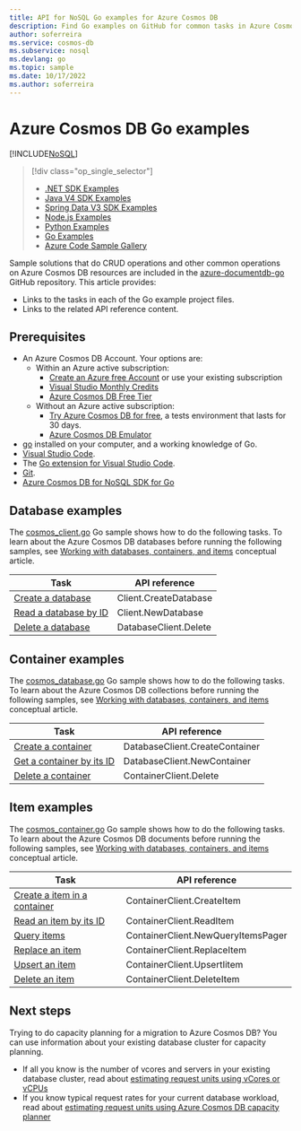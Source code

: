 ```yaml
---
title: API for NoSQL Go examples for Azure Cosmos DB
description: Find Go examples on GitHub for common tasks in Azure Cosmos DB, including CRUD operations.
author: soferreira
ms.service: cosmos-db
ms.subservice: nosql
ms.devlang: go
ms.topic: sample
ms.date: 10/17/2022
ms.author: soferreira
---
```

# Azure Cosmos DB Go examples
[!INCLUDE[NoSQL](../includes/appliesto-nosql.md)]

> [!div class="op_single_selector"]
> * [.NET SDK Examples](samples-dotnet.md)
> * [Java V4 SDK Examples](samples-java.md)
> * [Spring Data V3 SDK Examples](samples-java-spring-data.md)
> * [Node.js Examples](samples-nodejs.md)
> * [Python Examples](samples-python.md)
> * [Go Examples](samples-go.md)
> * [Azure Code Sample Gallery](https://azure.microsoft.com/resources/samples/?sort=0&service=cosmos-db)

Sample solutions that do CRUD operations and other common operations on Azure Cosmos DB resources are included in the [azure-documentdb-go](https://github.com/Azure/azure-sdk-for-go) GitHub repository. This article provides:

* Links to the tasks in each of the Go example project files.
* Links to the related API reference content.

## Prerequisites

- An Azure Cosmos DB Account. Your options are:
    * Within an Azure active subscription:
        * [Create an Azure free Account](https://azure.microsoft.com/free) or use your existing subscription 
        * [Visual Studio Monthly Credits](https://azure.microsoft.com/pricing/member-offers/credit-for-visual-studio-subscribers)
        * [Azure Cosmos DB Free Tier](../free-tier.md)
    * Without an Azure active subscription:
        * [Try Azure Cosmos DB for free](../try-free.md), a tests environment that lasts for 30 days.
        * [Azure Cosmos DB Emulator](https://aka.ms/cosmosdb-emulator) 
- [go](https://go.dev/) installed on your computer, and a working knowledge of Go.
- [Visual Studio Code](https://code.visualstudio.com/).
- The [Go extension for Visual Studio Code](https://marketplace.visualstudio.com/items?itemName=golang.Go).
- [Git](https://www.git-scm.com/downloads). 
- [Azure Cosmos DB for NoSQL SDK for Go](https://github.com/Azure/azure-sdk-for-go/tree/main/sdk/data/azcosmos)

## Database examples

The [cosmos_client.go](https://github.com/Azure/azure-sdk-for-go/blob/sdk/data/azcosmos/v0.3.2/sdk/data/azcosmos/cosmos_client.go) Go sample shows how to do the following tasks. To learn about the Azure Cosmos DB databases before running the following samples, see [Working with databases, containers, and items](../account-databases-containers-items.md) conceptual article.

| Task | API reference |
| --- | --- |
| [Create a database](https://github.com/Azure/azure-sdk-for-go/blob/sdk/data/azcosmos/v0.3.2/sdk/data/azcosmos/cosmos_client.go#L151) |Client.CreateDatabase |
| [Read a database by ID](https://github.com/Azure/azure-sdk-for-go/blob/sdk/data/azcosmos/v0.3.2/sdk/data/azcosmos/cosmos_client.go#L119) |Client.NewDatabase|
| [Delete a database](https://github.com/Azure/azure-sdk-for-go/blob/sdk/data/azcosmos/v0.3.2/sdk/data/azcosmos/cosmos_database.go#L155) |DatabaseClient.Delete|

## Container examples

The [cosmos_database.go](https://github.com/Azure/azure-sdk-for-go/blob/sdk/data/azcosmos/v0.3.2/sdk/data/azcosmos/cosmos_database.go) Go sample shows how to do the following tasks. To learn about the Azure Cosmos DB collections before running the following samples, see [Working with databases, containers, and items](../account-databases-containers-items.md) conceptual article.

| Task | API reference |
| --- | --- |
| [Create a container](https://github.com/Azure/azure-sdk-for-go/blob/sdk/data/azcosmos/v0.3.2/sdk/data/azcosmos/cosmos_database.go#L47) |DatabaseClient.CreateContainer |
| [Get a container by its ID](https://github.com/Azure/azure-sdk-for-go/blob/sdk/data/azcosmos/v0.3.2/sdk/data/azcosmos/cosmos_database.go#L35) |DatabaseClient.NewContainer |
| [Delete a container](https://github.com/Azure/azure-sdk-for-go/blob/sdk/data/azcosmos/v0.3.2/sdk/data/azcosmos/cosmos_container.go#L109) |ContainerClient.Delete |

## Item examples

The [cosmos_container.go](https://github.com/Azure/azure-sdk-for-go/blob/sdk/data/azcosmos/v0.3.2/sdk/data/azcosmos/cosmos_container.go) Go sample shows how to do the following tasks. To learn about the Azure Cosmos DB documents before running the following samples, see [Working with databases, containers, and items](../account-databases-containers-items.md) conceptual article.

| Task | API reference |
| --- | --- |
| [Create a item in a container](https://github.com/Azure/azure-sdk-for-go/blob/sdk/data/azcosmos/v0.3.2/sdk/data/azcosmos/cosmos_container.go#L184) |ContainerClient.CreateItem |
| [Read an item by its ID](https://github.com/Azure/azure-sdk-for-go/blob/sdk/data/azcosmos/v0.3.2/sdk/data/azcosmos/cosmos_container.go#L325) |ContainerClient.ReadItem |
| [Query items](https://github.com/Azure/azure-sdk-for-go/blob/sdk/data/azcosmos/v0.3.2/sdk/data/azcosmos/cosmos_container.go#L410) |ContainerClient.NewQueryItemsPager |
| [Replace an item](https://github.com/Azure/azure-sdk-for-go/blob/sdk/data/azcosmos/v0.3.2/sdk/data/azcosmos/cosmos_container.go#L279) |ContainerClient.ReplaceItem |
| [Upsert an item](https://github.com/Azure/azure-sdk-for-go/blob/sdk/data/azcosmos/v0.3.2/sdk/data/azcosmos/cosmos_container.go#L229) |ContainerClient.UpsertIitem |
| [Delete an item](https://github.com/Azure/azure-sdk-for-go/blob/sdk/data/azcosmos/v0.3.2/sdk/data/azcosmos/cosmos_container.go#L366) |ContainerClient.DeleteItem |


## Next steps

Trying to do capacity planning for a migration to Azure Cosmos DB? You can use information about your existing database cluster for capacity planning.
* If all you know is the number of vcores and servers in your existing database cluster, read about [estimating request units using vCores or vCPUs](../convert-vcore-to-request-unit.md) 
* If you know typical request rates for your current database workload, read about [estimating request units using Azure Cosmos DB capacity planner](estimate-ru-with-capacity-planner.md)
